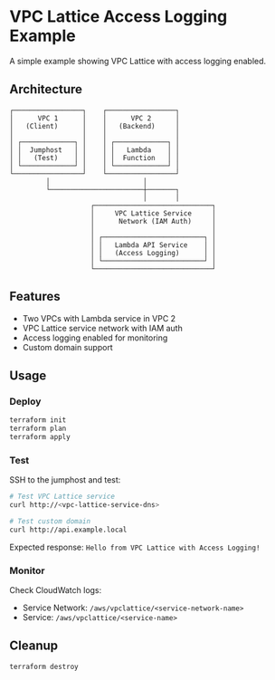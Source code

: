 # VPC Lattice Access Logging Example

A simple example showing VPC Lattice with access logging enabled.

## Architecture

```plaintext
┌─────────────────┐    ┌─────────────────┐
│      VPC 1      │    │      VPC 2      │
│   (Client)      │    │   (Backend)     │
│                 │    │                 │
│ ┌─────────────┐ │    │ ┌─────────────┐ │
│ │  Jumphost   │ │    │ │   Lambda    │ │
│ │   (Test)    │ │    │ │  Function   │ │
│ └─────────────┘ │    │ └─────────────┘ │
└─────────────────┘    └─────────────────┘
         │                       │
         └───────────────────────┼───────┐
                                 │       │
                    ┌─────────────────────────────┐
                    │     VPC Lattice Service     │
                    │      Network (IAM Auth)     │
                    │                             │
                    │ ┌─────────────────────────┐ │
                    │ │   Lambda API Service    │ │
                    │ │   (Access Logging)      │ │
                    │ └─────────────────────────┘ │
                    └─────────────────────────────┘
```

## Features

- Two VPCs with Lambda service in VPC 2
- VPC Lattice service network with IAM auth
- Access logging enabled for monitoring
- Custom domain support

## Usage

### Deploy

```bash
terraform init
terraform plan
terraform apply
```

### Test

SSH to the jumphost and test:

```bash
# Test VPC Lattice service
curl http://<vpc-lattice-service-dns>

# Test custom domain
curl http://api.example.local
```

Expected response: `Hello from VPC Lattice with Access Logging!`

### Monitor

Check CloudWatch logs:

- Service Network: `/aws/vpclattice/<service-network-name>`
- Service: `/aws/vpclattice/<service-name>`

## Cleanup

```bash
terraform destroy
```
